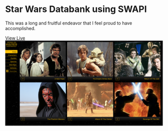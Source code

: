# Star Wars Databank using SWAPI
This was a long and fruitful endeavor that I feel proud to have accomplished.

[View Live](https://swapi-wm.vercel.app)
![Preview](public/images/preview.png)
